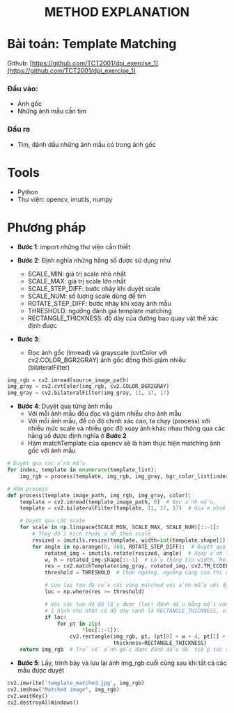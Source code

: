 <h1 style="text-align: center">METHOD EXPLANATION</h1>

# Bài toán: Template Matching
Github: [https://github.com/TCT2001/dpi_exercise_1](https://github.com/TCT2001/dpi_exercise_1)

### Đầu vào:

* Ảnh gốc
* Những ảnh mẫu cần tìm

### Đầu ra

* Tìm, đánh dấu những ảnh mẫu có trong ảnh gốc

# Tools

* Python
* Thư viện: opencv, imutils, numpy

# Phương pháp

* **Bước 1**: import những thư viện cần thiết

* **Bước 2**: Định nghĩa những hằng số được sử dụng như
    * SCALE_MIN: giá trị scale nhỏ nhất
    * SCALE_MAX: giá trị scale lớn nhất
    * SCALE_STEP_DIFF: bước nhảy khi duyệt scale
    * SCALE_NUM: số lượng scale dùng để tìm
    * ROTATE_STEP_DIFF: bước nhảy khi xoay ảnh mẫu
    * THRESHOLD: ngưỡng đánh giá template matching
    * RECTANGLE_THICKNESS: độ dày của đường bao quay vật thể xác định được
* **Bước 3**:
    * Đọc ảnh gốc (imread) và grayscale (cvtColor với cv2.COLOR_BGR2GRAY) ảnh gốc đồng thời giảm nhiễu (bilateralFilter)

```python
img_rgb = cv2.imread(source_image_path)
img_gray = cv2.cvtColor(img_rgb, cv2.COLOR_BGR2GRAY)
img_gray = cv2.bilateralFilter(img_gray, 11, 17, 17)
```

* **Bước 4**: Duyệt qua từng ảnh mẫu
    * Với mỗi ảnh mẫu đều đọc và giảm nhiễu cho ảnh mẫu
    * Với mỗi ảnh mẫu, để có độ chính xác cao, ta chạy (process) với nhiều mức scale và nhiều góc độ xoay ảnh khác nhau
      thông qua các hằng số được định nghĩa ở **Bước 2**
    * Hàm matchTemplate của opencv sẽ là hàm thực hiện matching ảnh gốc với ảnh mẫu

```python
# Duyệt qua các ảnh mẫu
for index, template in enumerate(template_list):
    img_rgb = process(template, img_rgb, img_gray, bgr_color_list[index])
```

```python
# Hàm process
def process(template_image_path, img_rgb, img_gray, color):
    template = cv2.imread(template_image_path, 0)  # Đọc ảnh mẫu,
    template = cv2.bilateralFilter(template, 11, 17, 17)  # Giảm nhiễu, làm mịn cho ảnh mẫu

    # Duyệt qua các scale
    for scale in np.linspace(SCALE_MIN, SCALE_MAX, SCALE_NUM)[::-1]:
        # Thay đổi kích thước ảnh theo scale
        resized = imutils.resize(template, width=int(template.shape[1] * scale))
        for angle in np.arange(0, 360, ROTATE_STEP_DIFF):  # Duyệt qua các độ xoay của ảnh
            rotated_img = imutils.rotate(resized, angle)  # Xoay ảnh theo rotate
            w, h = rotated_img.shape[::-1]  # Lấy thông tin width, height của mẫu
            res = cv2.matchTemplate(img_gray, rotated_img, cv2.TM_CCOEFF_NORMED)  # Thực hiện matching
            threshold = THRESHOLD  # Chọn ngưỡng, ngưỡng càng cao thì độ chính xác cằng cao với cv2.TM_CCOEFF_NORMED

            # Lưu lại tọa độ của các vùng matched với ảnh mẫu với độ chính xác lớn hơn hoặc bằng threshold
            loc = np.where(res >= threshold)

            # Với các tạo độ đã lấy được (loc) đánh dấu bằng mỗi vùng tọa độ đó bằng
            # 1 hình chữ nhật có độ dày canh là RECTANGLE_THICKNESS, và màu là color
            if loc:
                for pt in zip(
                        *loc[::-1]):
                    cv2.rectangle(img_rgb, pt, (pt[0] + w + 4, pt[1] + h + 4), color=color,
                                  thickness=RECTANGLE_THICKNESS)
    return img_rgb  # Trả về ảnh gốc được đánh dấu để tiếp túc với những ảnh mẫu tiếp theo
```

* **Bước 5**: Lấy, trình bày và lưu lại ảnh img_rgb cuối cùng sau khi tất cả các mẫu được duyệt

```python
cv2.imwrite('template_matched.jpg', img_rgb)
cv2.imshow("Matched image", img_rgb)
cv2.waitKey()
cv2.destroyAllWindows()
```